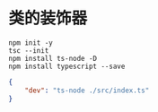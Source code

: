 # 类的装饰器

```ssh
npm init -y
tsc --init
npm install ts-node -D
npm install typescript --save
```
```json
{
    "dev": "ts-node ./src/index.ts"
}
```